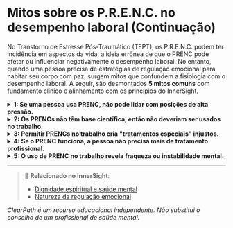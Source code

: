 # Mitos sobre os P.R.E.N.C. no desempenho laboral (Continuação)

No Transtorno de Estresse Pós-Traumático (TEPT), os P.R.E.N.C. podem ter incidência em aspectos da vida, a ideia errônea de que o PRENC pode afetar ou influenciar negativamente o desempenho laboral. No entanto, quando uma pessoa precisa de estratégias de regulação emocional para habitar seu corpo com paz, surgem mitos que confundem a fisiologia com o desempenho laboral. A seguir, são desmontados **5 mitos comuns** com fundamento clínico e alinhamento com os princípios do InnerSight.

<details>
<summary><strong>1: Se uma pessoa usa PRENC, não pode lidar com posições de alta pressão.</strong></summary>

<strong>Realidade:</strong> Muitas pessoas com TEPT que usam PRENCs desempenham funções exigentes em medicina, emergências, educação ou liderança. Suas estratégias lhes permitem gerenciar o estresse acumulado e manter um alto rendimento sustentável.<br>
<strong>Risco:</strong> Este mito pode limitar as oportunidades de crescimento profissional e perpetuar a discriminação em posições de responsabilidade.
</details>

<details>
<summary><strong>2: Os PRENCs não têm base científica, então não deveriam ser usados no trabalho.</strong></summary>

<strong>Realidade:</strong> Embora alguns PRENCs não estejam formalmente validados, muitos se baseiam em princípios respaldados (como a estimulação sensorial, a conexão com a natureza ou a expressão criativa). O relevante é se a estratégia ajuda a pessoa a funcionar sem interferir com os demais.<br>
<strong>Risco:</strong> Rejeitar estratégias efetivas baseando-se unicamente em critérios de validação formal pode privar as pessoas de ferramentas que lhes funcionam.
</details>

<details>
<summary><strong>3: Permitir PRENCs no trabalho cria "tratamentos especiais" injustos.</strong></summary>

<strong>Realidade:</strong> As adaptações razoáveis (como pausas breves ou o uso de fones de ouvido para reduzir superestimulação) não são privilégios, mas ajustes necessários para garantir equidade. Assim como se permite uma cadeira ergonômica a quem tem lombalgia, pode-se permitir um PRENC a quem regula sua ansiedade pós-traumática.<br>
<strong>Risco:</strong> Este mito pode criar um ambiente laboral inequitativo que negue as adaptações necessárias para a inclusão e o bem-estar de todos os funcionários.
</details>

<details>
<summary><strong>4: Se o PRENC funciona, a pessoa não precisa mais de tratamento profissional.</strong></summary>

<strong>Realidade:</strong> Os PRENCs costumam ser complementos, não substitutos, do tratamento clínico. Uma pessoa pode usar PRENCs no trabalho enquanto continua a terapia, e isso reflete uma abordagem integral, não uma dependência inadequada.<br>
<strong>Risco:</strong> Esta confusão pode levar a interromper tratamentos necessários ou a não buscar ajuda profissional quando requerida, agravando os sintomas.
</details>

<details>
<summary><strong>5: O uso de PRENC no trabalho revela fraqueza ou instabilidade mental.</strong></summary>

<strong>Realidade:</strong> Ao contrário: usar PRENCs demonstra autorregulação, responsabilidade e compromisso com o ambiente laboral. É um ato de força gerenciar ativamente o impacto do TEPT para continuar contribuindo de maneira efetiva.<br>
<strong>Risco:</strong> Este estigma pode levar à autoestigmatização, reduzindo a autoestima e a confiança nas próprias capacidades laborais.
</details>

---

> 🔗 **Relacionado no InnerSight**:  
> - [Dignidade espiritual e saúde mental](https://inner-clarity.github.io/InnerSight/pt#dignidade-espiritual-e-saúde-mental)  
> - [Natureza da regulação emocional](https://inner-clarity.github.io/InnerSight/pt#natureza-da-regulação-emocional)

*ClearPath é um recurso educacional independente. Não substitui o conselho de um profissional de saúde mental.*

